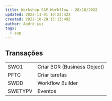 ```yaml
---
title: Workshop SAP Workflow - 28/10/2022
updated: 2022-11-01 10:23:42Z
created: 2022-10-28 15:13:49Z
author: André Luz
tags:
  - sap
---
```



## Transações

|     |     |
| --- | --- |
| SWO1 | Criar BOR (Business Object) |
| PFTC | Criar tarefas |
| SWDD | Workflow Builder |
| SWETYPV | Eventos |